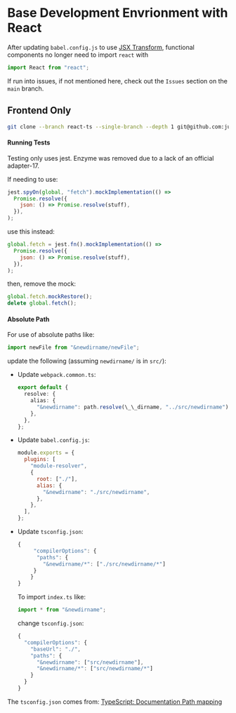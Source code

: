 # Base Development Envrionment with React

After updating `babel.config.js` to use [JSX Transform](https://reactjs.org/blog/2020/09/22/introducing-the-new-jsx-transform.html),
functional components no longer need to import `react` with

```js script
import React from "react";
```

If run into issues, if not mentioned here, check out the `Issues`
section on the `main` branch.

## Frontend Only

```sh
git clone --branch react-ts --single-branch --depth 1 git@github.com:justin0979/devconfig.git
```

#### Running Tests

Testing only uses jest. Enzyme was removed due to a lack of an official adapter-17.

If needing to use:

```javascript
jest.spyOn(global, "fetch").mockImplementation(() =>
  Promise.resolve({
    json: () => Promise.resolve(stuff),
  }),
);
```

use this instead:

```javascript
global.fetch = jest.fn().mockImplementation(() =>
  Promise.resolve({
    json: () => Promise.resolve(stuff),
  }),
);
```

then, remove the mock:

```javascript
global.fetch.mockRestore();
delete global.fetch();
```

#### Absolute Path

For use of absolute paths like:

```javascript
import newFile from "&newdirname/newFile";
```

update the following (assuming <code>newdirname/</code> is in <code>src/</code>):

<ul>
  <li>
    Update <code>webpack.common.ts</code>:

```typescript
export default {
  resolve: {
    alias: {
      "&newdirname": path.resolve(\_\_dirname, "../src/newdirname"),
    },
  },
};

```

  </li>
  <li>Update <code>babel.config.js</code>:

```javascript
module.exports = {
  plugins: [
    "module-resolver",
    {
      root: ["./"],
      alias: {
        "&newdirname": "./src/newdirname",
      },
    },
  ],
};
```

  </li>
  <li>
 Update <code>tsconfig.json</code>:
 
```javascript
{
     "compilerOptions": {
      "paths": {
        "&newdirname/*": ["./src/newdirname/*"]
     }
    }
}
```
 
To import <code>index.ts</code> like:

```typescript
import * from "&newdirname";
```

change <code>tsconfig.json</code>:

```javascript
{
  "compilerOptions": {
    "baseUrl": "./",
    "paths": {
      "&newdirname": ["src/newdirname"],
      "&newdirname/*": ["src/newdirname/*"]
    }
  }
}
```

   </li>
  </ul>
</ul>

The `tsconfig.json` comes from:
[TypeScript: Documentation Path mapping](https://www.javascript.org/docs/handbook/module-resolution.html#path-mapping)
